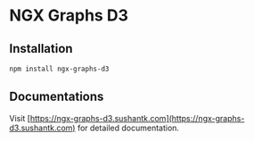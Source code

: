 # NGX Graphs D3

## Installation

```bash
npm install ngx-graphs-d3
```

## Documentations

Visit [https://ngx-graphs-d3.sushantk.com](https://ngx-graphs-d3.sushantk.com) for detailed documentation.
